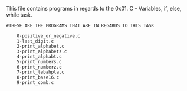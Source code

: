 This file contains programs in regards to the 0x01. C - Variables, if, else, while task.

	#THESE ARE THE PROGRAMS THAT ARE IN REGARDS TO THIS TASK

		0-positive_or_negative.c
		1-last_digit.c
		2-print_alphabet.c
		3-print_alphabets.c
		4-print_alphabt.c
		5-print_numbers.c
		6-print_numberz.c
		7-print_tebahpla.c
		8-print_base16.c
		9-print_comb.c	
